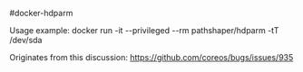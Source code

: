 #docker-hdparm

Usage example:
docker run -it --privileged --rm pathshaper/hdparm -tT /dev/sda

Originates from this discussion:
https://github.com/coreos/bugs/issues/935
